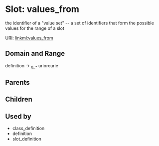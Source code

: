 
# Slot: values_from


the identifier of a "value set" -- a set of identifiers that form the possible values for the range of a slot

URI: [linkml:values_from](https://w3id.org/linkml/values_from)


## Domain and Range

definition &#8594;  <sub>0..*</sub> uriorcurie

## Parents


## Children


## Used by

 * class_definition
 * definition
 * slot_definition
